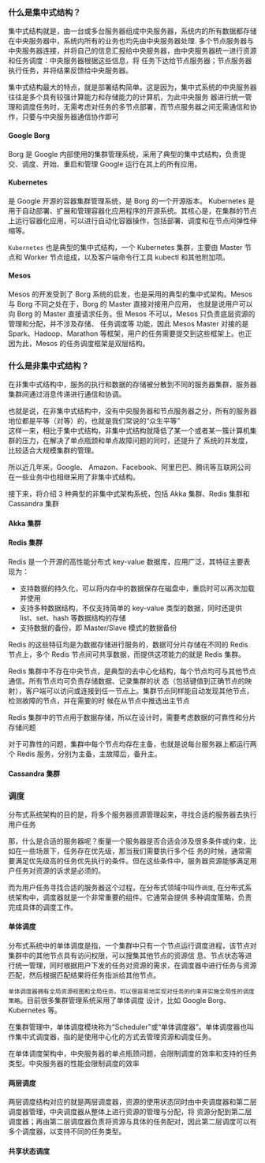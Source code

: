### 什么是集中式结构？
集中式结构就是，由一台或多台服务器组成中央服务器，系统内的所有数据都存储在中央服务器中，系统内所有的业务也均先由中央服务器处理.
多个节点服务器与中央服务器连接，并将自己的信息汇报给中央服务器，由中央服务器统一进行资源和任务调度：中央服务器根据这些信息，将
任务下达给节点服务器；节点服务器执行任务，并将结果反馈给中央服务器。  

集中式结构最大的特点，就是部署结构简单。这是因为，集中式系统的中央服务器往往是多个具有较强计算能力和存储能力的计算机，为此中央服务
器进行统一管理和调度任务时，无需考虑对任务的多节点部署，而节点服务器之间无需通信和协作，只要与中央服务器通信协作即可

#### Google Borg
Borg 是 Google 内部使用的集群管理系统，采用了典型的集中式结构，负责提交、调度、开始、重启和管理 Google 运行在其上的所有应用。

#### Kubernetes 
是 Google 开源的容器集群管理系统，是 Borg 的一个开源版本。
Kubernetes 是用于自动部署、扩展和管理容器化应用程序的开源系统。其核心是，在集群的节点上运行容器化应用，可以进行自动化容器操作，包括部署、调度和在节点间弹性伸缩等。

`Kubernetes` 也是典型的集中式结构，一个 Kubernetes 集群，主要由 Master 节点和 Worker 节点组成，以及客户端命令行工具 kubectl 和其他附加项。

#### Mesos
Mesos 的开发受到了 Borg 系统的启发，也是采用的典型的集中式架构。Mesos 与 Borg 不同之处在于，Borg 的 Master 直接对接用户应用，
也就是说用户可以向 Borg 的 Master 直接请求任务。但 Mesos 不可以，Mesos 只负责底层资源的管理和分配，并不涉及存储、 任务调度等
功能，因此 Mesos Master 对接的是 Spark、Hadoop、Marathon 等框架，用户的任务需要提交到这些框架上。也正因为此，Mesos 的任务调度框架是双层结构。


### 什么是非集中式结构？
在非集中式结构中，服务的执行和数据的存储被分散到不同的服务器集群，服务器集群间通过消息传递进行通信和协调。

也就是说，在非集中式结构中，没有中央服务器和节点服务器之分，所有的服务器地位都是平等（对等）的，也就是我们常说的“众生平等”  
这样一来，相比于集中式结构，非集中式结构就降低了某一个或者某一簇计算机集群的压力，在解决了单点瓶颈和单点故障问题的同时，还提升了
系统的并发度，比较适合大规模集群的管理。

所以近几年来，Google、 Amazon、Facebook、阿里巴巴、腾讯等互联网公司在一些业务中也相继采用了非集中式结构。

接下来，将介绍 3 种典型的非集中式架构系统，包括 Akka 集群、Redis 集群和 Cassandra 集群
#### Akka 集群
#### Redis 集群
Redis 是一个开源的高性能分布式 key-value 数据库，应用广泛，其特征主要表现为：
+ 支持数据的持久化，可以将内存中的数据保存在磁盘中，重启时可以再次加载并使用
+ 支持多种数据结构，不仅支持简单的 key-value 类型的数据，同时还提供 list、set、hash 等数据结构的存储
+ 支持数据的备份，即 Master/Slave 模式的数据备份

Redis 的这些特征均是为数据存储进行服务的，数据可分片存储在不同的 Redis 节点上，多个 Redis 节点间可共享数据，而提供这项能力的就是 Redis 集群。

Redis 集群中不存在中央节点，是典型的去中心化结构，每个节点均可与其他节点通信。所有节点均可负责存储数据、记录集群的状
态（包括键值到正确节点的映射），客户端可以访问或连接到任一节点上。集群节点同样能自动发现其他节点，检测故障的节点，并在需要的时
候在从节点中推选出主节点

Redis 集群中的节点用于数据存储，所以在设计时，需要考虑数据的可靠性和分片存储问题

对于可靠性的问题，集群中每个节点均存在主备，也就是说每台服务器上都运行两个 Redis 服务，分别为主备，主故障后，备升主。


#### Cassandra 集群


### 调度
分布式系统架构的目的是，将多个服务器资源管理起来，寻找合适的服务器去执行用户任务

那，什么是合适的服务器呢？衡量一个服务器是否合适会涉及很多条件或约束，比如在一些场景下，任务存在优先级，那当我们需要执行多个任
务的时候，通常需要满足优先级高的任务优先执行的条件。但在这些条件中，服务器资源能够满足用户任务对资源的诉求是必须的。

而为用户任务寻找合适的服务器这个过程，在分布式领域中叫作`调度`, 在分布式系统架构中，调度器就是一个非常重要的组件。它通常会提供
多种调度策略，负责完成具体的调度工作。

#### 单体调度
分布式系统中的单体调度是指，一个集群中只有一个节点运行调度进程，该节点对集群中的其他节点具有访问权限，可以搜集其他节点的资源信
息、节点状态等进行统一管理，同时根据用户下发的任务对资源的需求，在调度器中进行任务与资源匹配，然后根据匹配结果将任务指派给其他节点。

`单体调度器拥有全局资源视图和全局任务，可以很容易地实现对任务的约束并实施全局性的调度策略`。目前很多集群管理系统采用了单体调度
设计，比如 Google Borg、Kubernetes 等。

在集群管理中，单体调度模块称为“Scheduler”或“单体调度器”。单体调度器也叫作集中式调度器，指的是使用中心化的方式去管理资源和调度任务。

在单体调度架构中，中央服务器的单点瓶颈问题，会限制调度的效率和支持的任务类型。中央服务器的性能会限制调度的效率
#### 两层调度
两层调度结构对应的就是两层调度器，资源的使用状态同时由中央调度器和第二层调度器管理，中央调度器从整体上进行资源的管理与分配，将
资源分配到第二层调度器；再由第二层调度器负责将资源与具体的任务配对，因此第二层调度可以有多个调度器，以支持不同的任务类型。

#### 共享状态调度







